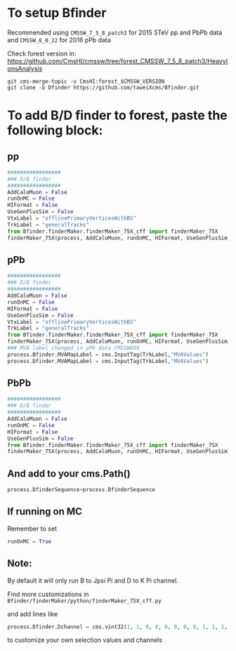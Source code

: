 To setup Bfinder
=====

Recommended using `CMSSW_7_5_8_patch3` for 2015 5TeV pp and PbPb data and `CMSSW_8_0_22` for 2016 pPb data

Check forest version in: https://github.com/CmsHI/cmssw/tree/forest_CMSSW_7_5_8_patch3/HeavyIonsAnalysis

```
git cms-merge-topic -u CmsHI:forest_$CMSSW_VERSION
git clone -b Dfinder https://github.com/taweiXcms/Bfinder.git
```

To add B/D finder to forest, paste the following block:
=====

pp
-----

```python
#################
### D/B finder
#################
AddCaloMuon = False
runOnMC = False
HIFormat = False
UseGenPlusSim = False
VtxLabel = "offlinePrimaryVerticesWithBS"
TrkLabel = "generalTracks"
from Bfinder.finderMaker.finderMaker_75X_cff import finderMaker_75X
finderMaker_75X(process, AddCaloMuon, runOnMC, HIFormat, UseGenPlusSim, VtxLabel, TrkLabel)
```

pPb
-----

```python
#################
### D/B finder
#################
AddCaloMuon = False
runOnMC = False
HIFormat = False
UseGenPlusSim = False
VtxLabel = "offlinePrimaryVerticesWithBS"
TrkLabel = "generalTracks"
from Bfinder.finderMaker.finderMaker_75X_cff import finderMaker_75X
finderMaker_75X(process, AddCaloMuon, runOnMC, HIFormat, UseGenPlusSim, VtxLabel, TrkLabel)
### MVA label changed in pPb data CMSSW8XX
process.Bfinder.MVAMapLabel = cms.InputTag(TrkLabel,"MVAValues")
process.Dfinder.MVAMapLabel = cms.InputTag(TrkLabel,"MVAValues")
```

PbPb
-----

```python
#################
### D/B finder
#################
AddCaloMuon = False
runOnMC = False
HIFormat = False
UseGenPlusSim = False
from Bfinder.finderMaker.finderMaker_75X_cff import finderMaker_75X
finderMaker_75X(process, AddCaloMuon, runOnMC, HIFormat, UseGenPlusSim)
```

And add to your cms.Path()
-----

```python
process.DfinderSequence+process.BfinderSequence
```

If running on MC
-----

Remember to set
```python
runOnMC = True
```

Note:
-----

By default it will only run B to Jpsi Pi and D to K Pi channel.

Find more customizations in `Bfinder/finderMaker/python/finderMaker_75X_cff.py`

and add lines like

```python
process.Dfinder.Dchannel = cms.vint32(1, 1, 0, 0, 0, 0, 0, 0, 1, 1, 1, 1, 0, 0)
```

to customize your own selection values and channels
